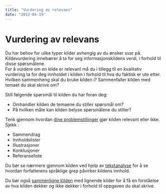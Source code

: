 ```yaml
---
title: "Vurdering av relevans"
date: "2012-04-19"
---
```


# Vurdering av relevans

Du har behov for ulike typer kilder avhengig av du ønsker svar på. Kildevurdering innebærer å ta for seg informasjonskildens verdi, i forhold til disse spørsmålene.  
For å vurdere om en kilde er relevant må du i tillegg til en kvalitativ vurdering ta for deg innholdet i kilden i forhold til hva du faktisk er ute etter. Hvilken sammenheng skal du bruke kilden i? Sammenfaller kilden med temaet du skal skrive om?

Still følgende spørsmål til kilden du har foran deg:

- Omhandler kilden de temaene du stiller spørsmål om?
- På hvilken måte kan kilden belyse spørsmålene du stiller?

Tenk gjennom hvordan [dine problemstillinger](/skriving/struktur/oppbygning-av-en-oppgave/#problemstilling "Oppbygning av en oppgave") gjør kilden relevant eller ikke.  
Sjekk :

- Sammendrag
- Innholdslister
- Illustrasjoner
- Konklusjoner
- Referanseliste

Du bør se nærmere gjennom kilden ved hjelp av [tekstanalyse](/kildebruk-og-referanser/kildevurdering/vurdering-av-relevans/tekstanalyse/ "Tekstanalyse") for å se hvordan forfatterens språklige grep påvirker kildens innhold.

Du bør også [sammenligne kilden](/kildebruk-og-referanser/kildevurdering/vurdering-av-relevans/kildesammenligning/ "Kildesammenligning") med lignende kilder for å få en forståelse av hva kilden dekker og ikke dekker i forhold til oppgaven du skal skrive.
